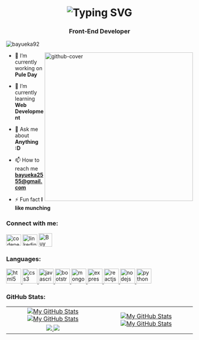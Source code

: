 <h1 align="center">
<img src="https://readme-typing-svg.herokuapp.com?lines=Hi+%F0%9F%91%8B%2C+I'm+Moh+Eka+Bayu+Ainul+Hakim" alt="Typing SVG" />
</h1>
<h3 align="center">Front-End Developer</h3>

<p align="left"><img src="https://komarev.com/ghpvc/?username=dimmasyusuf&label=Profile%20views&color=0e75b6&style=flat" alt="bayueka92" /> </p>

<img align="right" src="https://i.giphy.com/media/uhkgRdrMSnqDBofJru/giphy.webp" width="400" alt="github-cover">

- 🔭 I’m currently working on **Pule Day**

- 🌱 I’m currently learning **Web Development**

- 💬 Ask me about **Anything :D**

- 📫 How to reach me **bayueka2555@gmail.com**

- ⚡ Fun fact **I like munching**

<h3 align="left">Connect with me:</h3>
<p align="left">
<a href="https://codepen.io/" target="blank"><img align="center" src="https://cdn.jsdelivr.net/gh/devicons/devicon/icons/codepen/codepen-plain.svg" alt="codepen" height="30" width="40" /></a>
<a href="https://www.linkedin.com/in/bayu-eka-819a151b5" target="blank"><img align="center" src="https://cdn.jsdelivr.net/gh/devicons/devicon/icons/linkedin/linkedin-original.svg" alt="linkedin" height="30" width="40" /></a>
<a href='https://ko-fi.com/bayueka92' target='_blank'><img align="center" height='36' style='border:0px;height:36px;' src='https://cdn.ko-fi.com/cdn/kofi3.png?v=3' border='0' alt='Buy Me a Coffee at ko-fi.com' /></a>
</p>

<h3 align="left">Languages:</h3>
<p align="left">
  <a href="https://www.w3.org/html/" target="_blank" rel="noreferrer">
  <img src="https://cdn.jsdelivr.net/gh/devicons/devicon/icons/html5/html5-original.svg" alt="html5" width="40" height="40"/>
  </a>
  <a href="https://www.w3schools.com/css/" target="_blank" rel="noreferrer">
  <img src="https://cdn.jsdelivr.net/gh/devicons/devicon/icons/css3/css3-original.svg" alt="css3" width="40" height="40"/>
  </a>
  <a href="https://developer.mozilla.org/en-US/docs/Web/JavaScript" target="_blank" rel="noreferrer">
  <img src="https://cdn.jsdelivr.net/gh/devicons/devicon/icons/javascript/javascript-original.svg" alt="javascript" width="40" height="40"/>
  </a>
  <a href="https://getbootstrap.com" target="_blank" rel="noreferrer">
  <img src="https://cdn.jsdelivr.net/gh/devicons/devicon/icons/bootstrap/bootstrap-original.svg" alt="bootstrap" width="40" height="40"/>
  </a>
  <a href="https://www.mongodb.com/" target="_blank" rel="noreferrer">
  <img src="https://cdn.jsdelivr.net/gh/devicons/devicon/icons/mongodb/mongodb-original.svg" alt="mongodb" width="40" height="40"/>
  </a>
  <a href="https://expressjs.com/" target="_blank" rel="noreferrer">
  <img src="https://cdn.jsdelivr.net/gh/devicons/devicon/icons/express/express-original.svg" alt="expressjs" width="40" height="40"/>
  </a> 
  <a href="https://reactjs.org/" target="_blank" rel="noreferrer">
  <img src="https://cdn.jsdelivr.net/gh/devicons/devicon/icons/react/react-original.svg" alt="reactjs" width="40" height="40"/>
  </a>
  <a href="https://nodejs.org" target="_blank" rel="noreferrer">
  <img src="https://cdn.jsdelivr.net/gh/devicons/devicon/icons/nodejs/nodejs-original.svg" alt="nodejs" width="40" height="40"/>
  </a>
  <a href="https://www.python.org" target="_blank" rel="noreferrer">
  <img src="https://cdn.jsdelivr.net/gh/devicons/devicon/icons/python/python-original.svg" alt="python" width="40" height="40"/>
  </a>
</p>

<h3 align="left">GitHub Stats:</h3>

<table>
<tr>
<td align="center">
  <a href="https://github.com/dimmasyusuf#gh-light-mode-only">
    <img src="https://github-readme-stats.vercel.app/api?username=dimmasyusuf&show_icons=true&theme=default&include_all_commits=true#gh-light-mode-only" alt="My GitHub Stats"/>
  </a>

  <a href="https://github.com/dimmasyusuf#gh-dark-mode-only">
    <img src="https://github-readme-stats.vercel.app/api?username=dimmasyusuf&show_icons=true&theme=tokyonight&include_all_commits=true#gh-dark-mode-only" alt="My GitHub Stats"/>
  </a>
</td>

<td rowspan="2" align="center">
  <a href="https://github.com/dimmasyusuf#gh-light-mode-only">
    <img src="https://github-readme-stats.vercel.app/api/top-langs/?username=dimmasyusuf&theme=default&langs_count=8#gh-light-mode-only" alt="My GitHub Stats"/>
  </a>

  <a href="https://github.com/dimmasyusuf#gh-dark-mode-only">
    <img src="https://github-readme-stats.vercel.app/api/top-langs/?username=dimmasyusuf&theme=tokyonight&langs_count=8#gh-dark-mode-only" alt="My GitHub Stats"/>
  </a>
</td>
</tr>

<tr>
<td align="center">
  <a href="https://github.com/dimmasyusuf#gh-light-mode-only">
    <img src="https://github-readme-streak-stats.herokuapp.com/?user=dimmasyusuf&theme=default"/>
  </a>

  <a href="https://github.com/dimmasyusuf#gh-dark-mode-only">
    <img src="https://github-readme-streak-stats.herokuapp.com/?user=dimmasyusuf&theme=tokyonight"/>
  </a>
</td>
</tr>
</table>

